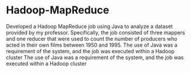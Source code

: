# Hadoop-MapReduce
Developed a Hadoop MapReduce job using Java to analyze a dataset provided by my professor. 
Specifically, the job consisted of three mappers and one reducer that were used to count the number of producers who acted in their own films between 1950 and 1995.
The use of Java was a requirement of the system, and the job was executed within a Hadoop cluster
The use of Java was a requirement of the system, and the job was executed within a Hadoop cluster

